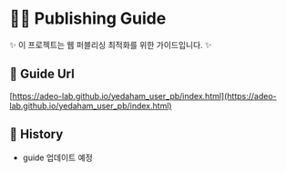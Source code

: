 # 🧑‍💻 Publishing Guide
✨ 이 프로젝트는 웹 퍼블리싱 최적화를 위한 가이드입니다. ✨


## 🔗 Guide Url
[https://adeo-lab.github.io/yedaham_user_pb/index.html](https://adeo-lab.github.io/yedaham_user_pb/index.html)


## 📑 History
* guide 업데이트 예정

